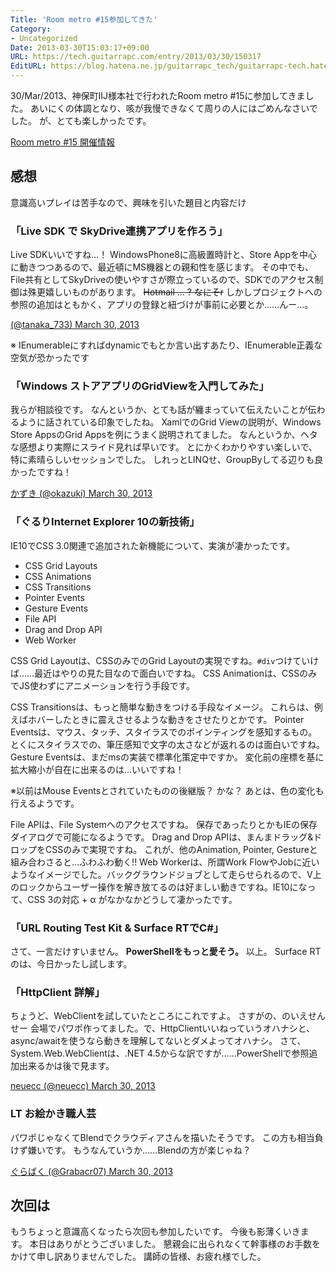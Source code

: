 ```yaml
---
Title: 'Room metro #15参加してきた'
Category:
- Uncategorized
Date: 2013-03-30T15:03:17+09:00
URL: https://tech.guitarrapc.com/entry/2013/03/30/150317
EditURL: https://blog.hatena.ne.jp/guitarrapc_tech/guitarrapc-tech.hatenablog.com/atom/entry/6802418398340424006
---
```


<!--
Date: 2013-03-30T15:03:17+09:00
URL: https://tech.guitarrapc.com/entry/2013/03/30/150317
-->

30/Mar/2013、神保町IIJ様本社で行われたRoom metro #15に参加してきました。 あいにくの体調となり、咳が我慢できなくて周りの人にはごめんなさいでした。 が、とても楽しかったです。

[Room metro #15 開催情報](http://metrostyledev.net/index.php/event/20130330/)

## 感想

意識高いプレイは苦手なので、興味を引いた題目と内容だけ

### 「Live SDK で SkyDrive連携アプリを作ろう」

Live SDKいいですね…！ WindowsPhone8に高級置時計と、Store Appを中心に動きつつあるので、最近頓にMS機器との親和性を感じます。 その中でも、File共有としてSkyDriveの使いやすさが際立っているので、SDKでのアクセス制御は殊更嬉しいものがあります。 <del datetime="2013-03-30T15:22:31+00:00">Hotmail ... ? なにそr</del> しかしプロジェクトへの参照の追加はともかく、アプリの登録と紐づけが事前に必要とか……んー…。

[(@tanaka_733) March 30, 2013](https://twitter.com/tanaka_733/status/317886958410018816)

※ IEnumerableにすればdynamicでもとか言い出すあたり、IEnumerable正義な空気が恐かったです

### 「Windows ストアアプリのGridViewを入門してみた」

我らが相談役です。 なんというか、とても話が纏まっていて伝えたいことが伝わるように話されている印象でしたね。 XamlでのGrid Viewの説明が、Windows Store AppsのGrid Appsを例にうまく説明されてました。 なんというか、ヘタな感想より実際にスライド見れば早いです。 とにかくわかりやすい楽しいで、特に素晴らしいセッションでした。 しれっとLINQせ、GroupByしてる辺りも良かったですね！

[かずき (@okazuki) March 30, 2013](https://twitter.com/okazuki/status/317898618159910914)

### 「ぐるりInternet Explorer 10の新技術」

IE10でCSS 3.0関連で追加された新機能について、実演が凄かったです。

- CSS Grid Layouts
- CSS Animations
- CSS Transitions
- Pointer Events
- Gesture Events
- File API
- Drag and Drop API
- Web Worker

CSS Grid Layoutは、CSSのみでのGrid Layoutの実現ですね。`#div`つけていけば……最近はやりの見た目なので面白いですね。 CSS Animationは、CSSのみでJS使わずにアニメーションを行う手段です。

CSS Transitionsは、もっと簡単な動きをつける手段なイメージ。 これらは、例えばホバーしたときに震えさせるような動きをさせたりとかです。
Pointer Eventsは、マウス、タッチ、スタイラスでのポインティングを感知するもの。 とくにスタイラスでの、筆圧感知で文字の太さなどが返れるのは面白いですね。
Gesture Eventsは、まだmsの実装で標準化策定中ですか。 変化前の座標を基に拡大縮小が自在に出来るのは…いいですね！

※以前はMouse Eventsとされていたものの後継版？ かな？ あとは、色の変化も行えるようです。

File APIは、File Systemへのアクセスですね。 保存であったりとかもIEの保存ダイアログで可能になるようです。
Drag and Drop APIは、まんまドラッグ&ドロップをCSSのみで実現ですね。 これが、他のAnimation, Pointer, Gestureと組み合わさると…ふわふわ動く!!
Web Workerは、所謂Work FlowやJobに近いようなイメージでした。バックグラウンドジョブとして走らせられるので、V上のロックからユーザー操作を解き放てるのは好ましい動きですね。IE10になって、CSS 3の対応 + α がなかなかどうして凄かったです。

### 「URL Routing Test Kit & Surface RTでC#」

さて、一言だけすいません。 **PowerShellをもっと愛そう。** 以上。 Surface RTのは、今日かったし試します。

### 「HttpClient 詳解」

ちょうど、WebClientを試していたところにこれですよ。 さすがの、のいえせんせー 会場でパワポ作ってました。で、HttpClientいいねっていうオハナシと、async/awaitを使うなら動きを理解してないとダメよってオハナシ。 さて、System.Web.WebClientは、.NET 4.5からな訳ですが……PowerShellで参照追加出来るかは後で見ます。

[neuecc (@neuecc) March 30, 2013](https://twitter.com/neuecc/status/317914578593910784)

### LT お絵かき職人芸

パワポじゃなくてBlendでクラウディアさんを描いたそうです。 この方も相当負けず嫌いです。 もうなんていうか……Blendの方が楽じゃね？

[ぐらばく (@Grabacr07) March 30, 2013](https://twitter.com/Grabacr07/status/317923638416392192)

## 次回は

もうちょっと意識高くなったら次回も参加したいです。
今後も影薄くいきます。 本日はありがとうございました。
懇親会に出られなくて幹事様のお手数をかけて申し訳ありませんでした。
講師の皆様、お疲れ様でした。
